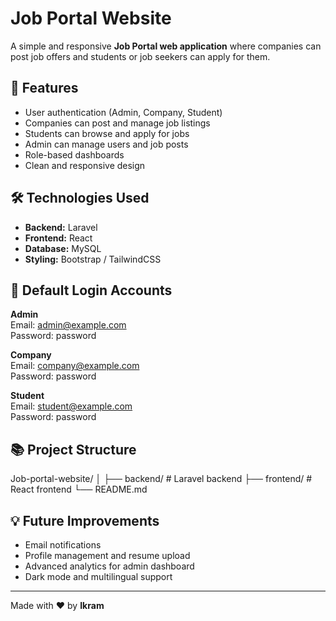 # Job Portal Website

A simple and responsive **Job Portal web application** where companies can post job offers and students or job seekers can apply for them.

## 🚀 Features

- User authentication (Admin, Company, Student)
- Companies can post and manage job listings
- Students can browse and apply for jobs
- Admin can manage users and job posts
- Role-based dashboards
- Clean and responsive design

## 🛠️ Technologies Used

- **Backend:** Laravel  
- **Frontend:** React  
- **Database:** MySQL  
- **Styling:** Bootstrap / TailwindCSS

## 👥 Default Login Accounts

**Admin**  
Email: admin@example.com  
Password: password  

**Company**  
Email: company@example.com  
Password: password  

**Student**  
Email: student@example.com  
Password: password  

## 📚 Project Structure
Job-portal-website/
│
├── backend/ # Laravel backend
├── frontend/ # React frontend
└── README.md


## 💡 Future Improvements

- Email notifications  
- Profile management and resume upload  
- Advanced analytics for admin dashboard  
- Dark mode and multilingual support  

---

Made with ❤️ by **Ikram**
